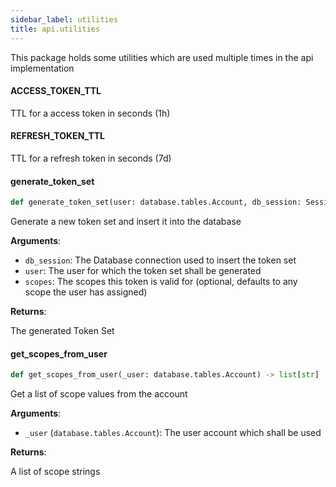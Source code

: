 ```yaml
---
sidebar_label: utilities
title: api.utilities
---
```


This package holds some utilities which are used multiple times in the api implementation


#### ACCESS\_TOKEN\_TTL

TTL for a access token in seconds (1h)


#### REFRESH\_TOKEN\_TTL

TTL for a refresh token in seconds (7d)


#### generate\_token\_set

```python
def generate_token_set(user: database.tables.Account, db_session: Session, scopes: Optional[List[str]] = None) -> models.outgoing.TokenSet
```

Generate a new token set and insert it into the database

**Arguments**:

- `db_session`: The Database connection used to insert the token set
- `user`: The user for which the token set shall be generated
- `scopes`: The scopes this token is valid for (optional, defaults to any scope the user
has assigned)

**Returns**:

The generated Token Set

#### get\_scopes\_from\_user

```python
def get_scopes_from_user(_user: database.tables.Account) -> list[str]
```

Get a list of scope values from the account

**Arguments**:

- `_user` (`database.tables.Account`): The user account which shall be used

**Returns**:

A list of scope strings

